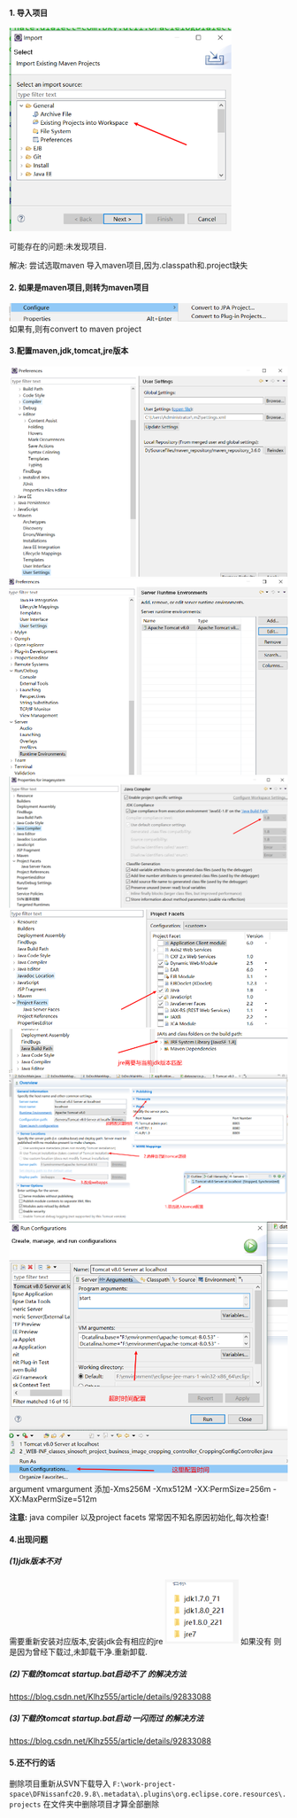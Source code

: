 ####  1. 导入项目
<img src="../img/2020-9-12/01.png" style="zoom: 67%;" />

可能存在的问题:未发现项目.

解决: 尝试选取maven 导入maven项目,因为.classpath和.project缺失


#### 2. 如果是maven项目,则转为maven项目
<img src="../img/2020-9-12/02.png" style="zoom: 67%;" />
如果有,则有convert to maven project

#### 3.配置maven,jdk,tomcat,jre版本
<img src="../img/2020-9-12/03.png" style="zoom: 67%;" />
<img src="../img/2020-9-12/04.png" style="zoom: 67%;" />
<img src="../img/2020-9-12/05.png" style="zoom: 67%;" />
<img src="../img/2020-9-12/06.png" style="zoom: 67%;" />
<img src="../img/2020-9-12/07.png" style="zoom: 67%;" />
<img src="../img/2020-9-12/08.png" style="zoom: 67%;" />
<img src="../img/2020-9-12/09.png" style="zoom: 67%;" />
argument vmargument 添加-Xms256M -Xmx512M -XX:PermSize=256m -XX:MaxPermSize=512m

**注意:** java compiler 以及project facets 常常因不知名原因初始化,每次检查!

#### 4.出现问题
##### (1)jdk版本不对
需要重新安装对应版本,安装jdk会有相应的jre
<img src="../img/2020-9-12/10.png" style="zoom: 67%;" />
如果没有 则是因为曾经下载过,未卸载干净.重新卸载.
##### (2)下载的tomcat startup.bat启动不了 的解决方法 
https://blog.csdn.net/Klhz555/article/details/92833088
##### (3)下载的tomcat startup.bat启动 一闪而过 的解决方法 
https://blog.csdn.net/Klhz555/article/details/92833088



#### 5.还不行的话
删除项目重新从SVN下载导入
`F:\work-project-space\DFNissanfc20.9.8\.metadata\.plugins\org.eclipse.core.resources\.projects`
在文件夹中删除项目才算全部删除